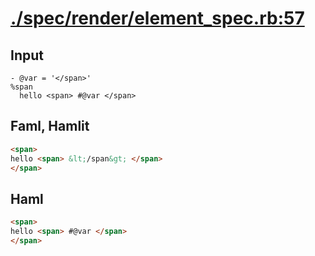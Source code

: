 # [./spec/render/element_spec.rb:57](../../../spec/render/element_spec.rb#L57)
## Input
```haml
- @var = '</span>'
%span
  hello <span> #@var </span>

```

## Faml, Hamlit
```html
<span>
hello <span> &lt;/span&gt; </span>
</span>

```

## Haml
```html
<span>
hello <span> #@var </span>
</span>

```

